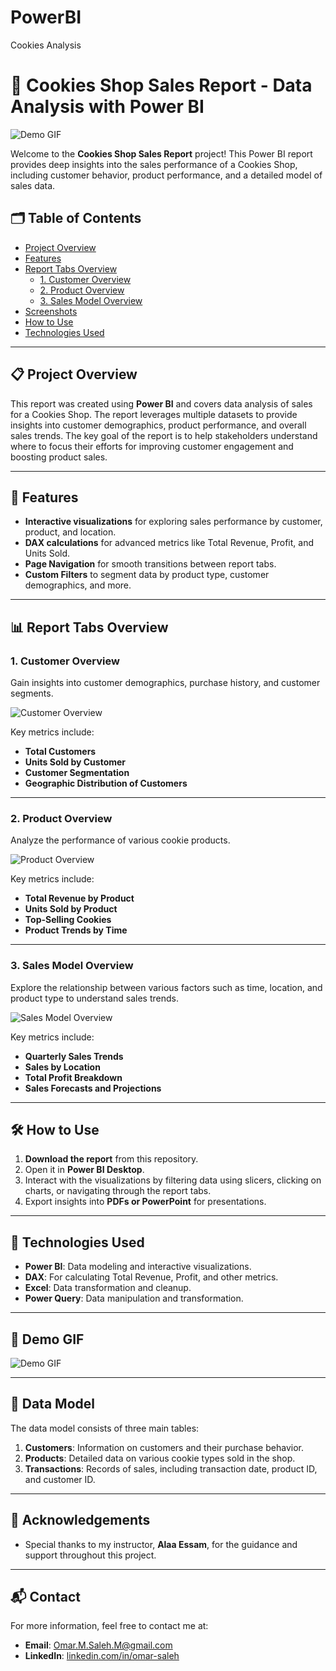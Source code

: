 # PowerBI
Cookies Analysis

# 🍪 Cookies Shop Sales Report - Data Analysis with Power BI

![Demo GIF](Project.gif)

Welcome to the **Cookies Shop Sales Report** project! This Power BI report provides deep insights into the sales performance of a Cookies Shop, including customer behavior, product performance, and a detailed model of sales data.

## 🗂️ Table of Contents
- [Project Overview](#project-overview)
- [Features](#features)
- [Report Tabs Overview](#report-tabs-overview)
  - [1. Customer Overview](#1-customer-overview)
  - [2. Product Overview](#2-product-overview)
  - [3. Sales Model Overview](#3-sales-model-overview)
- [Screenshots](#screenshots)
- [How to Use](#how-to-use)
- [Technologies Used](#technologies-used)

---

## 📋 Project Overview

This report was created using **Power BI** and covers data analysis of sales for a Cookies Shop. The report leverages multiple datasets to provide insights into customer demographics, product performance, and overall sales trends. The key goal of the report is to help stakeholders understand where to focus their efforts for improving customer engagement and boosting product sales.

---

## 🚀 Features
- **Interactive visualizations** for exploring sales performance by customer, product, and location.
- **DAX calculations** for advanced metrics like Total Revenue, Profit, and Units Sold.
- **Page Navigation** for smooth transitions between report tabs.
- **Custom Filters** to segment data by product type, customer demographics, and more.

---

## 📊 Report Tabs Overview

### 1. Customer Overview
Gain insights into customer demographics, purchase history, and customer segments.

![Customer Overview](Customers.png)

Key metrics include:
- **Total Customers**
- **Units Sold by Customer**
- **Customer Segmentation**
- **Geographic Distribution of Customers**

---

### 2. Product Overview
Analyze the performance of various cookie products.

![Product Overview](Overview.png)

Key metrics include:
- **Total Revenue by Product**
- **Units Sold by Product**
- **Top-Selling Cookies**
- **Product Trends by Time**

---

### 3. Sales Model Overview
Explore the relationship between various factors such as time, location, and product type to understand sales trends.

![Sales Model Overview](Order_Details.png)

Key metrics include:
- **Quarterly Sales Trends**
- **Sales by Location**
- **Total Profit Breakdown**
- **Sales Forecasts and Projections**

---

## 🛠️ How to Use

1. **Download the report** from this repository.
2. Open it in **Power BI Desktop**.
3. Interact with the visualizations by filtering data using slicers, clicking on charts, or navigating through the report tabs.
4. Export insights into **PDFs or PowerPoint** for presentations.

---

## 🧰 Technologies Used

- **Power BI**: Data modeling and interactive visualizations.
- **DAX**: For calculating Total Revenue, Profit, and other metrics.
- **Excel**: Data transformation and cleanup.
- **Power Query**: Data manipulation and transformation.

---

## 🎥 Demo GIF

![Demo GIF](./assets/cookies_shop_demo.gif)

---

## 📂 Data Model

The data model consists of three main tables:
1. **Customers**: Information on customers and their purchase behavior.
2. **Products**: Detailed data on various cookie types sold in the shop.
3. **Transactions**: Records of sales, including transaction date, product ID, and customer ID.

---

## 🤝 Acknowledgements
- Special thanks to my instructor, **Alaa Essam**, for the guidance and support throughout this project.

---

## 📬 Contact

For more information, feel free to contact me at:
- **Email**: [Omar.M.Saleh.M@gmail.com](mailto:Omar.M.Saleh.M@gmail.com)
- **LinkedIn**: [linkedin.com/in/omar-saleh](https://www.linkedin.com/in/omar-saleh)
